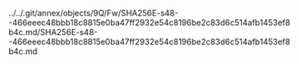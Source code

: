 ../../.git/annex/objects/9Q/Fw/SHA256E-s48--466eeec48bbb18c8815e0ba47ff2932e54c8196be2c83d6c514afb1453ef8b4c.md/SHA256E-s48--466eeec48bbb18c8815e0ba47ff2932e54c8196be2c83d6c514afb1453ef8b4c.md
